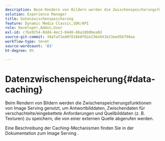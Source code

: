 ```yaml
---
description: Beim Rendern von Bildern werden die Zwischenspeicherungsfunktionen von Image Serving genutzt, um Antwortbilddaten, Zwischendaten für verschachtelte/eingebettete Anforderungen und Quellbilddaten (z. B. Texturen) zu speichern, die von einer externen Quelle abgerufen werden.
solution: Experience Manager
title: Datenzwischenspeicherung
feature: Dynamic Media Classic,SDK/API
role: Developer,Admin,User
exl-id: c7be9254-0dd4-4ec3-8448-86a18b9bea0d
source-git-commit: 38afaf2ed0f01868f02e236e941b23eed5b790aa
workflow-type: tm+mt
source-wordcount: '83'
ht-degree: 0%

---
```


# Datenzwischenspeicherung{#data-caching}

Beim Rendern von Bildern werden die Zwischenspeicherungsfunktionen von Image Serving genutzt, um Antwortbilddaten, Zwischendaten für verschachtelte/eingebettete Anforderungen und Quellbilddaten (z. B. Texturen) zu speichern, die von einer externen Quelle abgerufen werden.

Eine Beschreibung der Caching-Mechanismen finden Sie in der Dokumentation zum Image Serving .
